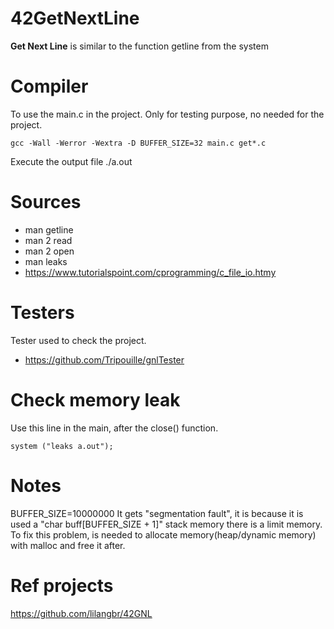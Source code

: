 
# 42GetNextLine
**Get Next Line** is similar to the function getline from the system

# Compiler
To use the  main.c in the project. Only for testing purpose, no needed for the project.
	
	gcc -Wall -Werror -Wextra -D BUFFER_SIZE=32 main.c get*.c

Execute the output file ./a.out

# Sources
- man getline
- man 2 read
- man 2 open
- man leaks
- https://www.tutorialspoint.com/cprogramming/c_file_io.htmy

# Testers
Tester used to check the project.
- https://github.com/Tripouille/gnlTester

# Check memory leak
Use this line in the main, after the close() function.
	
	system ("leaks a.out");

# Notes
BUFFER_SIZE=10000000 It gets "segmentation fault", it is because it is used a "char buff[BUFFER_SIZE + 1]" stack memory there is a limit memory. To fix this problem, is needed to allocate memory(heap/dynamic memory) with malloc and free it after.

# Ref projects
https://github.com/lilangbr/42GNL